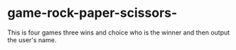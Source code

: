 # game-rock-paper-scissors-
This is four games three wins and choice who is the winner and then output the user's name. 
